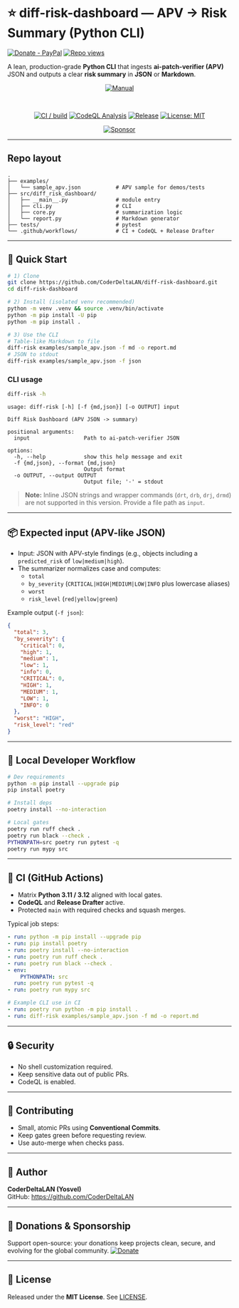 # ⭐ diff-risk-dashboard — APV → Risk Summary (Python CLI)
[![Donate - PayPal](https://img.shields.io/badge/Donate-PayPal-0070ba?logo=paypal&logoColor=white)](https://www.paypal.com/donate/?hosted_button_id=YVENCBNCZWVPW)
[![Repo views](https://hits.seeyoufarm.com/api/count/incr/badge.svg?url=https%3A%2F%2Fgithub.com%2FCoderDeltaLAN%2Fdiff-risk-dashboard&count_bg=%230070BA&title_bg=%23000000&icon=github.svg&icon_color=%23FFFFFF&title=views&edge_flat=true)](https://hits.seeyoufarm.com)

A lean, production-grade **Python CLI** that ingests **ai-patch-verifier (APV)** JSON and outputs a clear **risk summary** in **JSON** or **Markdown**.

<div align="center">

[![Manual](https://img.shields.io/badge/Manual-User%20Guide-blue?style=for-the-badge)](docs/MANUAL.md)

<br/>

[![CI / build](https://github.com/CoderDeltaLAN/diff-risk-dashboard/actions/workflows/build.yml/badge.svg?branch=main)](https://github.com/CoderDeltaLAN/diff-risk-dashboard/actions/workflows/build.yml)
[![CodeQL Analysis](https://github.com/CoderDeltaLAN/diff-risk-dashboard/actions/workflows/codeql.yml/badge.svg?branch=main)](https://github.com/CoderDeltaLAN/diff-risk-dashboard/actions/workflows/codeql.yml)
[![Release](https://img.shields.io/github/v/release/CoderDeltaLAN/diff-risk-dashboard?display_name=tag)](https://github.com/CoderDeltaLAN/diff-risk-dashboard/releases)
[![License: MIT](https://img.shields.io/badge/License-MIT-blue.svg)](LICENSE)

[![Sponsor](https://img.shields.io/github/sponsors/CoderDeltaLAN?style=for-the-badge&label=Sponsor)](https://github.com/sponsors/CoderDeltaLAN)
</div>

---
## Repo layout

```text
.
├── examples/
│   └── sample_apv.json           # APV sample for demos/tests
├── src/diff_risk_dashboard/
│   ├── __main__.py               # module entry
│   ├── cli.py                    # CLI
│   ├── core.py                   # summarization logic
│   └── report.py                 # Markdown generator
├── tests/                        # pytest
└── .github/workflows/            # CI + CodeQL + Release Drafter
```

---

## 🚀 Quick Start

```bash
# 1) Clone
git clone https://github.com/CoderDeltaLAN/diff-risk-dashboard.git
cd diff-risk-dashboard

# 2) Install (isolated venv recommended)
python -m venv .venv && source .venv/bin/activate
python -m pip install -U pip
python -m pip install .

# 3) Use the CLI
# Table-like Markdown to file
diff-risk examples/sample_apv.json -f md -o report.md
# JSON to stdout
diff-risk examples/sample_apv.json -f json
```

### CLI usage

```bash
diff-risk -h
```

```
usage: diff-risk [-h] [-f {md,json}] [-o OUTPUT] input

Diff Risk Dashboard (APV JSON -> summary)

positional arguments:
  input                 Path to ai-patch-verifier JSON

options:
  -h, --help            show this help message and exit
  -f {md,json}, --format {md,json}
                        Output format
  -o OUTPUT, --output OUTPUT
                        Output file; '-' = stdout
```

> **Note:** Inline JSON strings and wrapper commands (`drt`, `drb`, `drj`, `drmd`) are not supported in this version. Provide a file path as `input`.

---

## 📦 Expected input (APV-like JSON)

- Input: JSON with APV-style findings (e.g., objects including a `predicted_risk` of `low|medium|high`).  
- The summarizer normalizes case and computes:
  - `total`
  - `by_severity` (`CRITICAL|HIGH|MEDIUM|LOW|INFO` plus lowercase aliases)
  - `worst`
  - `risk_level` (`red|yellow|green`)

Example output (`-f json`):

```json
{
  "total": 3,
  "by_severity": {
    "critical": 0,
    "high": 1,
    "medium": 1,
    "low": 1,
    "info": 0,
    "CRITICAL": 0,
    "HIGH": 1,
    "MEDIUM": 1,
    "LOW": 1,
    "INFO": 0
  },
  "worst": "HIGH",
  "risk_level": "red"
}
```

---

## 🧪 Local Developer Workflow

```bash
# Dev requirements
python -m pip install --upgrade pip
pip install poetry

# Install deps
poetry install --no-interaction

# Local gates
poetry run ruff check .
poetry run black --check .
PYTHONPATH=src poetry run pytest -q
poetry run mypy src
```

---

## 🔧 CI (GitHub Actions)

- Matrix **Python 3.11 / 3.12** aligned with local gates.
- **CodeQL** and **Release Drafter** active.
- Protected `main` with required checks and squash merges.

Typical job steps:

```yaml
- run: python -m pip install --upgrade pip
- run: pip install poetry
- run: poetry install --no-interaction
- run: poetry run ruff check .
- run: poetry run black --check .
- env:
    PYTHONPATH: src
  run: poetry run pytest -q
- run: poetry run mypy src

# Example CLI use in CI
- run: poetry run python -m pip install .
- run: diff-risk examples/sample_apv.json -f md -o report.md
```

---

## 🔒 Security

- No shell customization required.
- Keep sensitive data out of public PRs.
- CodeQL is enabled.

---

## 🙌 Contributing

- Small, atomic PRs using **Conventional Commits**.
- Keep gates green before requesting review.
- Use auto-merge when checks pass.

---

## 👤 Author

**CoderDeltaLAN (Yosvel)**  
GitHub: https://github.com/CoderDeltaLAN

---

## 💚 Donations & Sponsorship

Support open-source: your donations keep projects clean, secure, and evolving for the global community.
[![Donate](https://img.shields.io/badge/Donate-PayPal-0070ba?logo=paypal&logoColor=white)](https://www.paypal.com/donate/?hosted_button_id=YVENCBNCZWVPW)

---

## 📄 License

Released under the **MIT License**. See [LICENSE](LICENSE).
